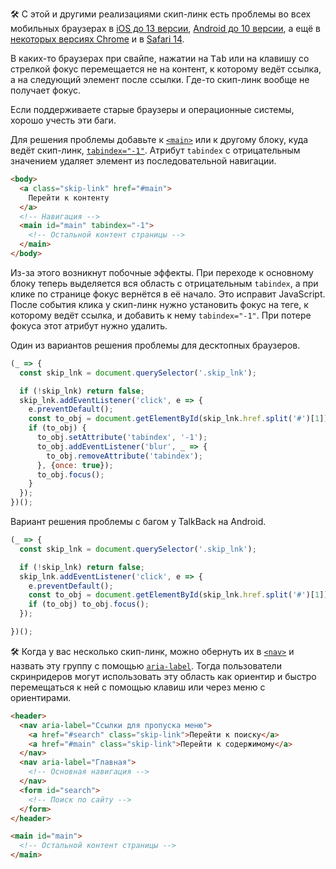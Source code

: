 🛠 С этой и другими реализациями скип-линк есть проблемы во всех мобильных браузерах в [iOS до 13 версии](https://bugs.webkit.org/show_bug.cgi?id=179011), [Android до 10 версии](https://bugs.chromium.org/p/chromium/issues/detail?id=657157), а ещё в [некоторых версиях Chrome](https://bugs.chromium.org/p/chromium/issues/detail?id=37721) и в [Safari 14](https://github.com/alphagov/govuk-frontend/issues/2187).

В каких-то браузерах при свайпе, нажатии на <kbd>Tab</kbd> или на клавишу со стрелкой фокус перемещается не на контент, к которому ведёт ссылка, а на следующий элемент после ссылки. Где-то скип-линк вообще не получает фокус.

Если поддерживаете старые браузеры и операционные системы, хорошо учесть эти баги.

Для решения проблемы добавьте к [`<main>`](/html/main/) или к другому блоку, куда ведёт скип-линк, [`tabindex="-1"`](/html/global-attrs/#tabindex). Атрибут `tabindex` с отрицательным значением удаляет элемент из последовательной навигации.

```html
<body>
  <a class="skip-link" href="#main">
    Перейти к контенту
  </a>
  <!-- Навигация -->
  <main id="main" tabindex="-1">
    <!-- Остальной контент страницы -->
  </main>
</body>
```

Из-за этого возникнут побочные эффекты. При переходе к основному блоку теперь выделяется вся область с отрицательным `tabindex`, а при клике по странице фокус вернётся в её начало. Это исправит JavaScript. После события клика у скип-линк нужно установить фокус на теге, к которому ведёт ссылка, и добавить к нему `tabindex="-1"`. При потере фокуса этот атрибут нужно удалить.

Один из вариантов решения проблемы для десктопных браузеров.

```js
(_ => {
  const skip_lnk = document.querySelector('.skip_lnk');

  if (!skip_lnk) return false;
  skip_lnk.addEventListener('click', e => {
    e.preventDefault();
    const to_obj = document.getElementById(skip_lnk.href.split('#')[1]);
    if (to_obj) {
      to_obj.setAttribute('tabindex', '-1');
      to_obj.addEventListener('blur', _ => {
        to_obj.removeAttribute('tabindex');
      }, {once: true});
      to_obj.focus();
    }
  });
})();
```

Вариант решения проблемы с багом у TalkBack на Android.

```js
(_ => {
  const skip_lnk = document.querySelector('.skip_lnk');

  if (!skip_lnk) return false;
  skip_lnk.addEventListener('click', e => {
    e.preventDefault();
    const to_obj = document.getElementById(skip_lnk.href.split('#')[1]);
    if (to_obj) to_obj.focus();
  });

})();
```

🛠 Когда у вас несколько скип-линк, можно обернуть их в [`<nav>`](/html/nav/) и назвать эту группу с помощью [`aria-label`](/a11y/aria-label/). Тогда пользователи скринридеров могут использовать эту область как ориентир и быстро перемещаться к ней с помощью клавиш или через меню с ориентирами.

```html
<header>
  <nav aria-label="Ссылки для пропуска меню">
    <a href="#search" class="skip-link">Перейти к поиску</a>
    <a href="#main" class="skip-link">Перейти к содержимому</a>
  </nav>
  <nav aria-label="Главная">
    <!-- Основная навигация -->
  </nav>
  <form id="search">
    <!-- Поиск по сайту -->
  </form>
</header>

<main id="main">
  <!-- Остальной контент страницы -->
</main>
```
